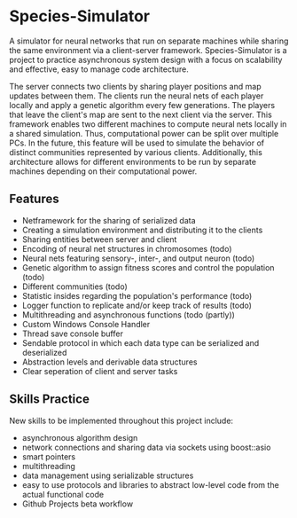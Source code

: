 # Species-Simulator
A simulator for neural networks that run on separate machines while sharing the same environment via a client-server framework. 
Species-Simulator is a project to practice asynchronous system design with a focus on scalability and effective, easy to manage code architecture. 

The server connects two clients by sharing player positions and map updates between them. The clients run the neural nets of each player locally
and apply a genetic algorithm every few generations. The players that leave the client's map are sent to the next client via the server. This framework enables two different machines to compute neural nets locally in a shared simulation. Thus, computational power can be split over multiple PCs. 
In the future, this feature will be used to simulate the behavior of distinct communities represented by various clients. Additionally, this architecture allows for different 
environments to be run by separate machines depending on their computational power.  

## Features
- Netframework for the sharing of serialized data
- Creating a simulation environment and distributing it to the clients
- Sharing entities between server and client
- Encoding of neural net structures in chromosomes (todo)
- Neural nets featuring sensory-, inter-, and output neuron (todo)
- Genetic algorithm to assign fitness scores and control the population (todo)
- Different communities (todo)
- Statistic insides regarding the population's performance (todo)
- Logger function to replicate and/or keep track of results (todo)
- Multithreading and asynchronous functions (todo (partly))
- Custom Windows Console Handler
- Thread save console buffer
- Sendable protocol in which each data type can be serialized and deserialized
- Abstraction levels and derivable data structures
- Clear seperation of client and server tasks

## Skills Practice
New skills to be implemented throughout this project include:
- asynchronous algorithm design
- network connections and sharing data via sockets using boost::asio
- smart pointers
- multithreading
- data management using serializable structures
- easy to use protocols and libraries to abstract low-level code from the actual functional code
- Github Projects beta workflow